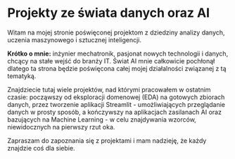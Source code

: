 # Projekty ze świata danych oraz AI

Witam na mojej stronie poświęconej projektom z dziedziny analizy danych, uczenia maszynowego i sztucznej inteligencji. 

**Krótko o mnie:**
inżynier mechatronik, pasjonat nowych technologii i danych, chcący na stałe wejść do branży IT. Świat AI mnie całkowicie pochłonął dlatego ta strona będzie poświęcona całej mojej działalności związanej z tą tematyką.

Znajdziecie tutaj wiele projektów, nad którymi pracowałem w ostatnim czasie: począwszy od eksploracji domenowej (EDA) na gotowych zbiorach danych, przez tworzenie aplikacji Streamlit - umożliwiających przeglądanie danych w prosty sposób, a kończywszy na aplikacjach zasilanach AI oraz bazujących na Machine Learning - w celu znajdywania wzorców, niewidocznych na pierwszy rzut oka.

Zapraszam do zapoznania się z projektami i mam nadzieję, że każdy znajdzie coś dla siebie.